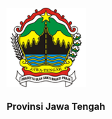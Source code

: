 ![Provinsi Jawa Tengah](https://github.com/andyprasetya/favicons-selected/blob/main/government/provinsi-jateng/apple-icon-180x180.png?raw=true)

## Provinsi Jawa Tengah
